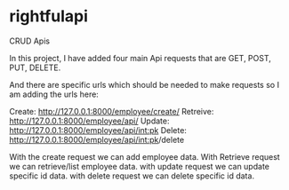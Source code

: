 # rightfulapi
CRUD Apis

In this project, I have added four main Api requests that are GET, POST, PUT, DELETE.

And there are specific urls which should be needed to make requests so I am adding the urls here:

Create: http://127.0.0.1:8000/employee/create/
Retreive: http://127.0.0.1:8000/employee/api/
Update: http://127.0.0.1:8000/employee/api/<int:pk>
Delete: http://127.0.0.1:8000/employee/api/<int:pk>/delete

With the create request we can add employee data. 
With Retrieve request we can retrieve/list employee data. 
with update request we can update specific id data. 
with delete request we can delete specific id data. 



